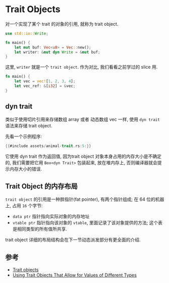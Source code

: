 # Trait Objects

对一个实现了某个 trait 的对象的引用, 就称为 trait object.

```rust
use std::io::Write;

fn main() {
    let mut buf: Vec<u8> = Vec::new();
    let writer: &mut dyn Write = &mut buf;
}
```

这里, `writer` 就是一个 `trait object`. 作为对比, 我们看看之前学过的 slice 用.

```rust
fn main() {
    let vec = vec![1, 2, 3, 4];
    let vec_ref: &[i32] = &vec;
}
```

## dyn trait

类似于使用切片引用来存储数组 array 或者 动态数组 vec 一样, 使用 `dyn trait` 语法来存储 trait object.

先看一个示例程序:

```rust
{{#include assets/animal-trait.rs:5:}}
```

它使用 dyn trait 作为返回值, 因为trait object 对象本身占用的内存大小是不确定的, 我们需要把它用 `Box<dyn Trait>` 包装起来,
放在堆内存上, 否则编译器就会提示内存大小的错误.

## Trait Object 的内存布局

`trait object` 的引用是一种胖指针(fat pointer), 有两个指针组成; 在 64 位的机器上, 占用 `16` 个字节:

- `data ptr` 指针指向实际对象的内存地址
- `vtable ptr` 指针指向该对象的 `vtable`, 里面记录了该对象提供的方法; 这个表是相同类型的所有值所共享.

trait object 详细的布局结构会在下一节动态派发部分有更全面的介绍.

## 参考

- [Trait objects](https://doc.rust-lang.org/reference/types/trait-object.html)
- [Using Trait Objects That Allow for Values of Different Types](https://doc.rust-lang.org/book/ch17-02-trait-objects.html)
